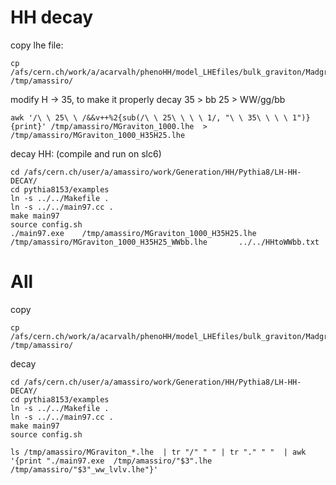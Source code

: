 HH decay
=======

copy lhe file:

    cp /afs/cern.ch/work/a/acarvalh/phenoHH/model_LHEfiles/bulk_graviton/Madgraphcg0_0137_all/MGraviton_1000.lhe     /tmp/amassiro/

modify H -> 35, to make it properly decay
    35 > bb
    25 > WW/gg/bb

    awk '/\ \ 25\ \ /&&v++%2{sub(/\ \ 25\ \ \ \ 1/, "\ \ 35\ \ \ \ 1")}{print}' /tmp/amassiro/MGraviton_1000.lhe  >  /tmp/amassiro/MGraviton_1000_H35H25.lhe


decay HH:
(compile and run on slc6)

    cd /afs/cern.ch/user/a/amassiro/work/Generation/HH/Pythia8/LH-HH-DECAY/
    cd pythia8153/examples
    ln -s ../../Makefile .
    ln -s ../../main97.cc .
    make main97
    source config.sh
    ./main97.exe    /tmp/amassiro/MGraviton_1000_H35H25.lhe  /tmp/amassiro/MGraviton_1000_H35H25_WWbb.lhe       ../../HHtoWWbb.txt




All
=======

copy

    cp /afs/cern.ch/work/a/acarvalh/phenoHH/model_LHEfiles/bulk_graviton/Madgraphcg0_0137_all/    /tmp/amassiro/

decay

    cd /afs/cern.ch/user/a/amassiro/work/Generation/HH/Pythia8/LH-HH-DECAY/
    cd pythia8153/examples
    ln -s ../../Makefile .
    ln -s ../../main97.cc .
    make main97
    source config.sh

    ls /tmp/amassiro/MGraviton_*.lhe  | tr "/" " " | tr "." " "  | awk '{print "./main97.exe  /tmp/amassiro/"$3".lhe     /tmp/amassiro/"$3"_ww_lvlv.lhe"}'